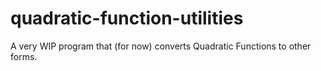# quadratic-function-utilities
A very WIP program that (for now) converts Quadratic Functions to other forms.
